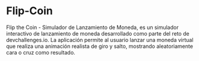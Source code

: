 # Flip-Coin
Flip the Coin - Simulador de Lanzamiento de Moneda, es un simulador interactivo de lanzamiento de moneda desarrollado como parte del reto de devchallenges.io. La aplicación permite al usuario lanzar una moneda virtual que realiza una animación realista de giro y salto, mostrando aleatoriamente cara o cruz como resultado. 
